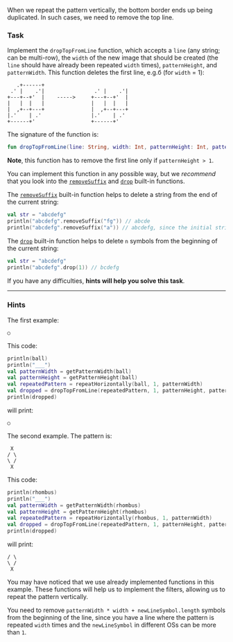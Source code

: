 When we repeat the pattern vertically, the bottom border ends up being duplicated. 
In such cases, we need to remove the top line.

### Task

Implement the `dropTopFromLine` function, which accepts a `line` (any string; can be multi-row), 
the `width` of the new image that should be created (the `line` should have already been repeated `width` times),
`patternHeight`, and `patternWidth`. This function deletes the first line,
e.g.б (for `width` = 1):
```text
   .+------+                 
 .' |    .'|                .' |    .'|
+---+--+'  |    ----->     +---+--+'  |
|   |  |   |               |   |  |   |
|  ,+--+---+               |  ,+--+---+
|.'    | .'                |.'    | .' 
+------+'                  +------+'
```


<div class="hint" title="Click me to see the new signature of the getPatternHeight function">

The signature of the function is:
```kotlin
fun dropTopFromLine(line: String, width: Int, patternHeight: Int, patternWidth: Int): String
```
</div>

**Note**, this function has to remove the first line only if `patternHeight > 1`. 

You can implement this function in any possible way, but we _recommend_ that you look into the [`removeSuffix`](https://kotlinlang.org/api/latest/jvm/stdlib/kotlin.text/remove-suffix.html) and [`drop`](https://kotlinlang.org/api/latest/jvm/stdlib/kotlin.text/drop.html) built-in functions.

<div class="Hint" title="Click me to learn more about the removeSuffix built-in function">

The [`removeSuffix`](https://kotlinlang.org/api/latest/jvm/stdlib/kotlin.text/remove-suffix.html) built-in function helps
to delete a string from the end of the current string:
```kotlin
val str = "abcdefg"
println("abcdefg".removeSuffix("fg")) // abcde
println("abcdefg".removeSuffix("a")) // abcdefg, since the initial string does not end with "a"
```
</div>

<div class="Hint" title="Click me to learn more about the `drop` built-in function">

The [`drop`](https://kotlinlang.org/api/latest/jvm/stdlib/kotlin.text/drop.html) built-in function helps
to delete `n` symbols from the beginning of the current string:
```kotlin
val str = "abcdefg"
println("abcdefg".drop(1)) // bcdefg
```
</div>

If you have any difficulties, **hints will help you solve this task**.

----

### Hints

<div class="hint" title="Click me to see several examples of how the dropTopFromLine function should work">

The first example:
```text
○
```
This code:
```kotlin
println(ball)
println("___")
val patternWidth = getPatternWidth(ball)
val patternHeight = getPatternHeight(ball)
val repeatedPattern = repeatHorizontally(ball, 1, patternWidth)
val dropped = dropTopFromLine(repeatedPattern, 1, patternHeight, patternWidth)
println(dropped)
```
will print:
```text
○
```

The second example. The pattern is:
```text
 X
/ \
\ /
 X
```
This code:
```kotlin
println(rhombus)
println("___")
val patternWidth = getPatternWidth(rhombus)
val patternHeight = getPatternHeight(rhombus)
val repeatedPattern = repeatHorizontally(rhombus, 1, patternWidth)
val dropped = dropTopFromLine(repeatedPattern, 1, patternHeight, patternWidth)
println(dropped)
```
will print:
```text
/ \
\ /
 X 
```
You may have noticed that we use already implemented functions in this example. 
These functions will help us to implement the filters, allowing us to repeat the pattern vertically.

</div>

<div class="hint" title="Click me to learn how to calculate the number of symbols to drop">

You need to remove `patternWidth * width + newLineSymbol.length` symbols from the beginning of the line, since
you have a line where the pattern is repeated `width` times and the `newLineSymbol` in different OSs can be more than `1`.
</div>
